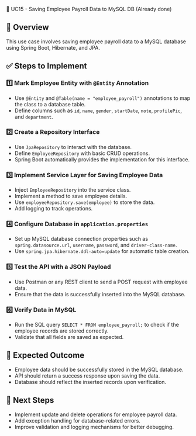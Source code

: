 🚀 UC15 - Saving Employee Payroll Data to MySQL DB (Already done)

## **📌 Overview**
This use case involves saving employee payroll data to a MySQL database using Spring Boot, Hibernate, and JPA.

## **✅ Steps to Implement**

### **1️⃣ Mark Employee Entity with `@Entity` Annotation**
- Use `@Entity` and `@Table(name = "employee_payroll")` annotations to map the class to a database table.
- Define columns such as `id`, `name`, `gender`, `startDate`, `note`, `profilePic`, and `department`.

### **2️⃣ Create a Repository Interface**
- Use `JpaRepository` to interact with the database.
- Define `EmployeeRepository` with basic CRUD operations.
- Spring Boot automatically provides the implementation for this interface.

### **3️⃣ Implement Service Layer for Saving Employee Data**
- Inject `EmployeeRepository` into the service class.
- Implement a method to save employee details.
- Use `employeeRepository.save(employee)` to store the data.
- Add logging to track operations.

### **4️⃣ Configure Database in `application.properties`**
- Set up MySQL database connection properties such as `spring.datasource.url`, `username`, `password`, and `driver-class-name`.
- Use `spring.jpa.hibernate.ddl-auto=update` for automatic table creation.

### **5️⃣ Test the API with a JSON Payload**
- Use Postman or any REST client to send a POST request with employee data.
- Ensure that the data is successfully inserted into the MySQL database.

### **6️⃣ Verify Data in MySQL**
- Run the SQL query `SELECT * FROM employee_payroll;` to check if the employee records are stored correctly.
- Validate that all fields are saved as expected.

## **🎯 Expected Outcome**
- Employee data should be successfully stored in the MySQL database.
- API should return a success response upon saving the data.
- Database should reflect the inserted records upon verification.

## **🔗 Next Steps**
- Implement update and delete operations for employee payroll data.
- Add exception handling for database-related errors.
- Improve validation and logging mechanisms for better debugging.

